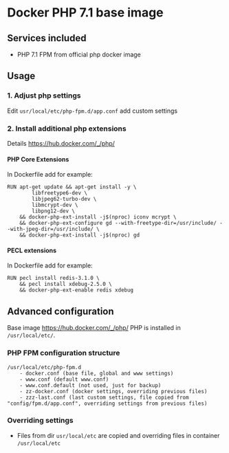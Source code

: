 # Docker PHP 7.1 base image

## Services included

* PHP 7.1 FPM from official php docker image

## Usage

### 1. Adjust php settings

Edit `usr/local/etc/php-fpm.d/app.conf` add custom settings

### 2. Install additional php extensions

Details https://hub.docker.com/_/php/ 

#### PHP Core Extensions

In Dockerfile add for example:

```
RUN apt-get update && apt-get install -y \
        libfreetype6-dev \
        libjpeg62-turbo-dev \
        libmcrypt-dev \
        libpng12-dev \
    && docker-php-ext-install -j$(nproc) iconv mcrypt \
    && docker-php-ext-configure gd --with-freetype-dir=/usr/include/ --with-jpeg-dir=/usr/include/ \
    && docker-php-ext-install -j$(nproc) gd
```

#### PECL extensions

In Dockerfile add for example:

```
RUN pecl install redis-3.1.0 \
    && pecl install xdebug-2.5.0 \
    && docker-php-ext-enable redis xdebug
```

## Advanced configuration

Base image https://hub.docker.com/_/php/
PHP is installed in `/usr/local/etc/`.

### PHP FPM configuration structure

```
/usr/local/etc/php-fpm.d
    - docker.conf (base file, global and www settings)
    - www.conf (default www.conf)
    - www.conf.default (not used, just for backup)
    - zz-docker.conf (docker settings, overriding previous files)
    - zzz-last.conf (last custom settings, file copied from "config/fpm.d/app.conf", overriding settings from previous files)
```

### Overriding settings

- Files from dir `usr/local/etc` are copied and overriding files in container `/usr/local/etc`

